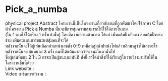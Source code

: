 # Pick_a_numba
physical project
  Abstract
      โครงงานนี้เป็นโครงงานเกี่ยวกับเกมที่ถูกพัฒนาโดยใช้ภาษา C โดยตัวโครงงาน Pick a Numba นั้นจะมีการสุ่มความสามารถให้ใช้ได้ภายในเกม  
    (ใน 1 เกมใช้ได้เพียง 1 ครั้งเท่านั้น) โดยมีความความสามารถ ได้แก่ เพิ่มแต้มฝั่งตัวเอง ลบแต้มฝั่งตรงข้าม เพิ่มคะแนนการชนะแต่สุ่มคนที่จะได้  
    หลังจากนั้นจะให้ผู้เล่นเลือกตำแหน่งเลขตั้ง 0-9 เหมือนสุ่มตำปหน่งไพ่แล้วพลิกมาดูว่าได้เลขอะไร หลังจากนั้นจะเล่นคนละ 3 ครั้ง คนที่ได้แต้มมากกว่าจะชนะในตานั้นไป  
    ซึ่งผู้เล่นที่ชนะ 2 ใน 3 ตาจะเป็นผู้ชนะเกมทันที ทั้งนี้เราได้นำสิ่งที่ได้เรียนรู้ในรายวิชามาปรับใช้ในโครงงานชิ้นนี้ด้วย  
Link website :   
Video สาธิตการทำงาน :   
